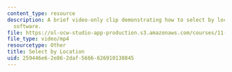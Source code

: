 ```yaml
---
content_type: resource
description: A brief video-only clip demonstrating how to select by location in ArcGIS
  software.
file: https://ol-ocw-studio-app-production.s3.amazonaws.com/courses/11-205-introduction-to-spatial-analysis-fall-2019/259446e62e862daf5666626910138845_MIT11_205F19_select_by_location.mp4
file_type: video/mp4
resourcetype: Other
title: Select by Location
uid: 259446e6-2e86-2daf-5666-626910138845
---
```

